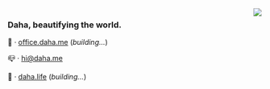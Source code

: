 
<img align='right' src="https://github-readme-stats.vercel.app/api/top-langs/?username=DahaWong&theme=graywhite&hide=HTML" />

### Daha, beautifying the world.
💼️ · [office.daha.me](https://office.daha.me) (*building…*)

📪️ · hi@daha.me

🌊️ · [daha.life](https://daha.life) (*building…*)





